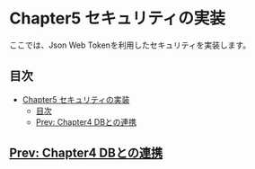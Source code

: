 # Chapter5 セキュリティの実装

ここでは、Json Web Tokenを利用したセキュリティを実装します。

## 目次

- [Chapter5 セキュリティの実装](#chapter5-セキュリティの実装)
  - [目次](#目次)
  - [Prev: Chapter4 DBとの連携](#prev-chapter4-dbとの連携)


## [Prev: Chapter4 DBとの連携](../chapters/chapter4.md)